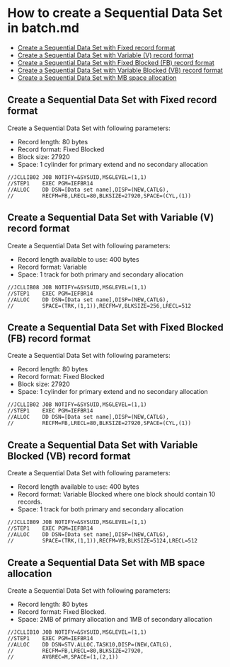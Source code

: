# How to create a Sequential Data Set in batch.md
	
* [Create a Sequential Data Set with Fixed record format](#create-a-sequential-data-set-with-fixed-record-format)
* [Create a Sequential Data Set with Variable (V) record format](#create-a-sequential-data-set-with-variable-(v)-record-format)
* [Create a Sequential Data Set with Fixed Blocked (FB) record format](#create-a-sequential-data-set-with-fixed-blocked-(fb)-record-format)
* [Create a Sequential Data Set with Variable Blocked (VB) record format](#create-a-sequential-data-set-with-variable-blocked-(vb)-record-format)
* [Create a Sequential Data Set with MB space allocation](#create-a-sequential-data-set-with-mb-space-allocation)

## Create a Sequential Data Set with Fixed record format

Create a Sequential Data Set with following parameters:
- Record length: 80 bytes
- Record format: Fixed Blocked
- Block size: 27920
- Space: 1 cylinder for primary extend and no secondary allocation

```
//JCLLIB02 JOB NOTIFY=&SYSUID,MSGLEVEL=(1,1)                  
//STEP1    EXEC PGM=IEFBR14                                   
//ALLOC    DD DSN=[Data set name],DISP=(NEW,CATLG),        
//         RECFM=FB,LRECL=80,BLKSIZE=27920,SPACE=(CYL,(1))
```

## Create a Sequential Data Set with Variable (V) record format

Create a Sequential Data Set with following parameters:
- Record length available to use: 400 bytes
- Record format: Variable
- Space: 1 track for both primary and secondary allocation

```
//JCLLIB08 JOB NOTIFY=&SYSUID,MSGLEVEL=(1,1)                
//STEP1    EXEC PGM=IEFBR14                                 
//ALLOC    DD DSN=[Data set name],DISP=(NEW,CATLG),         
//         SPACE=(TRK,(1,1)),RECFM=V,BLKSIZE=256,LRECL=512  
```

## Create a Sequential Data Set with Fixed Blocked (FB) record format

Create a Sequential Data Set with following parameters:
- Record length: 80 bytes
- Record format: Fixed Blocked
- Block size: 27920
- Space: 1 cylinder for primary extend and no secondary allocation

```
//JCLLIB02 JOB NOTIFY=&SYSUID,MSGLEVEL=(1,1)                  
//STEP1    EXEC PGM=IEFBR14                                   
//ALLOC    DD DSN=[Data set name],DISP=(NEW,CATLG),        
//         RECFM=FB,LRECL=80,BLKSIZE=27920,SPACE=(CYL,(1))
```

## Create a Sequential Data Set with Variable Blocked (VB) record format

Create a Sequential Data Set with following parameters:
- Record length available to use: 400 bytes
- Record format: Variable Blocked where one block should contain 10 records.
- Space: 1 track for both primary and secondary allocation

```
//JCLLIB09 JOB NOTIFY=&SYSUID,MSGLEVEL=(1,1)                  
//STEP1    EXEC PGM=IEFBR14                                   
//ALLOC    DD DSN=[Data set name],DISP=(NEW,CATLG),           
//         SPACE=(TRK,(1,1)),RECFM=VB,BLKSIZE=5124,LRECL=512   
```

## Create a Sequential Data Set with MB space allocation

Create a Sequential Data Set with following parameters:
- Record length: 80 bytes
- Record format: Fixed Blocked.
- Space: 2MB of primary allocation and 1MB of secondary allocation

```
//JCLLIB10 JOB NOTIFY=&SYSUID,MSGLEVEL=(1,1)          
//STEP1    EXEC PGM=IEFBR14                           
//ALLOC    DD DSN=STV.ALLOC.TASK10,DISP=(NEW,CATLG),  
//         RECFM=FB,LRECL=80,BLKSIZE=27920,           
//         AVGREC=M,SPACE=(1,(2,1))                   
```
